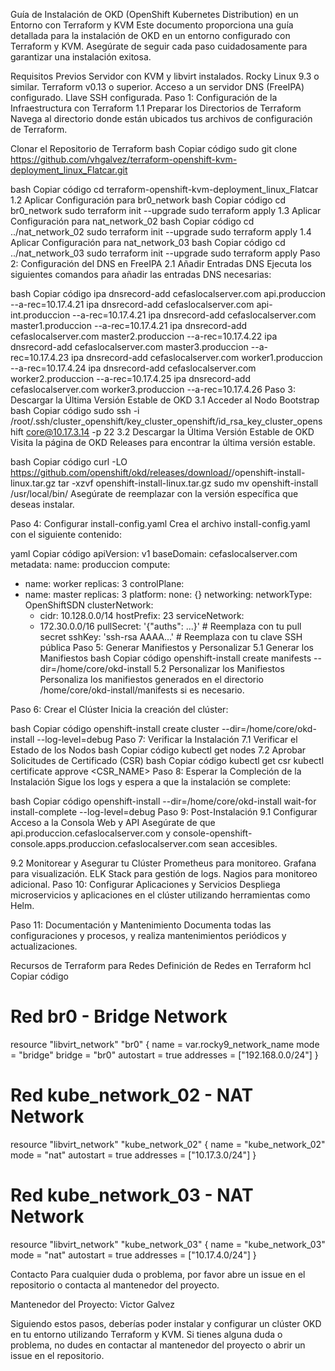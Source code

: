 


Guía de Instalación de OKD (OpenShift Kubernetes Distribution) en un Entorno con Terraform y KVM
Este documento proporciona una guía detallada para la instalación de OKD en un entorno configurado con Terraform y KVM. Asegúrate de seguir cada paso cuidadosamente para garantizar una instalación exitosa.

Requisitos Previos
Servidor con KVM y libvirt instalados.
Rocky Linux 9.3 o similar.
Terraform v0.13 o superior.
Acceso a un servidor DNS (FreeIPA) configurado.
Llave SSH configurada.
Paso 1: Configuración de la Infraestructura con Terraform
1.1 Preparar los Directorios de Terraform
Navega al directorio donde están ubicados tus archivos de configuración de Terraform.

Clonar el Repositorio de Terraform
bash
Copiar código
sudo git clone https://github.com/vhgalvez/terraform-openshift-kvm-deployment_linux_Flatcar.git

bash
Copiar código
cd terraform-openshift-kvm-deployment_linux_Flatcar
1.2 Aplicar Configuración para br0_network
bash
Copiar código
cd br0_network
sudo terraform init --upgrade
sudo terraform apply
1.3 Aplicar Configuración para nat_network_02
bash
Copiar código
cd ../nat_network_02
sudo terraform init --upgrade
sudo terraform apply
1.4 Aplicar Configuración para nat_network_03
bash
Copiar código
cd ../nat_network_03
sudo terraform init --upgrade
sudo terraform apply
Paso 2: Configuración del DNS en FreeIPA
2.1 Añadir Entradas DNS
Ejecuta los siguientes comandos para añadir las entradas DNS necesarias:

bash
Copiar código
ipa dnsrecord-add cefaslocalserver.com api.produccion --a-rec=10.17.4.21
ipa dnsrecord-add cefaslocalserver.com api-int.produccion --a-rec=10.17.4.21
ipa dnsrecord-add cefaslocalserver.com master1.produccion --a-rec=10.17.4.21
ipa dnsrecord-add cefaslocalserver.com master2.produccion --a-rec=10.17.4.22
ipa dnsrecord-add cefaslocalserver.com master3.produccion --a-rec=10.17.4.23
ipa dnsrecord-add cefaslocalserver.com worker1.produccion --a-rec=10.17.4.24
ipa dnsrecord-add cefaslocalserver.com worker2.produccion --a-rec=10.17.4.25
ipa dnsrecord-add cefaslocalserver.com worker3.produccion --a-rec=10.17.4.26
Paso 3: Descargar la Última Versión Estable de OKD
3.1 Acceder al Nodo Bootstrap
bash
Copiar código
sudo ssh -i /root/.ssh/cluster_openshift/key_cluster_openshift/id_rsa_key_cluster_openshift core@10.17.3.14 -p 22
3.2 Descargar la Última Versión Estable de OKD
Visita la página de OKD Releases para encontrar la última versión estable.

bash
Copiar código
curl -LO https://github.com/openshift/okd/releases/download/<version>/openshift-install-linux.tar.gz
tar -xzvf openshift-install-linux.tar.gz
sudo mv openshift-install /usr/local/bin/
Asegúrate de reemplazar <version> con la versión específica que deseas instalar.

Paso 4: Configurar install-config.yaml
Crea el archivo install-config.yaml con el siguiente contenido:

yaml
Copiar código
apiVersion: v1
baseDomain: cefaslocalserver.com
metadata:
  name: produccion
compute:
- name: worker
  replicas: 3
controlPlane:
- name: master
  replicas: 3
platform:
  none: {}
networking:
  networkType: OpenShiftSDN
  clusterNetwork:
  - cidr: 10.128.0.0/14
    hostPrefix: 23
  serviceNetwork:
  - 172.30.0.0/16
pullSecret: '{"auths": ...}'  # Reemplaza con tu pull secret
sshKey: 'ssh-rsa AAAA...'  # Reemplaza con tu clave SSH pública
Paso 5: Generar Manifiestos y Personalizar
5.1 Generar los Manifiestos
bash
Copiar código
openshift-install create manifests --dir=/home/core/okd-install
5.2 Personalizar los Manifiestos
Personaliza los manifiestos generados en el directorio /home/core/okd-install/manifests si es necesario.

Paso 6: Crear el Clúster
Inicia la creación del clúster:

bash
Copiar código
openshift-install create cluster --dir=/home/core/okd-install --log-level=debug
Paso 7: Verificar la Instalación
7.1 Verificar el Estado de los Nodos
bash
Copiar código
kubectl get nodes
7.2 Aprobar Solicitudes de Certificado (CSR)
bash
Copiar código
kubectl get csr
kubectl certificate approve <CSR_NAME>
Paso 8: Esperar la Compleción de la Instalación
Sigue los logs y espera a que la instalación se complete:

bash
Copiar código
openshift-install --dir=/home/core/okd-install wait-for install-complete --log-level=debug
Paso 9: Post-Instalación
9.1 Configurar Acceso a la Consola Web y API
Asegúrate de que api.produccion.cefaslocalserver.com y console-openshift-console.apps.produccion.cefaslocalserver.com sean accesibles.

9.2 Monitorear y Asegurar tu Clúster
Prometheus para monitoreo.
Grafana para visualización.
ELK Stack para gestión de logs.
Nagios para monitoreo adicional.
Paso 10: Configurar Aplicaciones y Servicios
Despliega microservicios y aplicaciones en el clúster utilizando herramientas como Helm.

Paso 11: Documentación y Mantenimiento
Documenta todas las configuraciones y procesos, y realiza mantenimientos periódicos y actualizaciones.

Recursos de Terraform para Redes
Definición de Redes en Terraform
hcl
Copiar código
# Red br0 - Bridge Network
resource "libvirt_network" "br0" {
  name      = var.rocky9_network_name
  mode      = "bridge"
  bridge    = "br0"
  autostart = true
  addresses = ["192.168.0.0/24"]
}

# Red kube_network_02 - NAT Network
resource "libvirt_network" "kube_network_02" {
  name      = "kube_network_02"
  mode      = "nat"
  autostart = true
  addresses = ["10.17.3.0/24"]
}

# Red kube_network_03 - NAT Network
resource "libvirt_network" "kube_network_03" {
  name      = "kube_network_03"
  mode      = "nat"
  autostart = true
  addresses = ["10.17.4.0/24"]
}

Contacto
Para cualquier duda o problema, por favor abre un issue en el repositorio o contacta al mantenedor del proyecto.

Mantenedor del Proyecto: Victor Galvez

Siguiendo estos pasos, deberías poder instalar y configurar un clúster OKD en tu entorno utilizando Terraform y KVM. Si tienes alguna duda o problema, no dudes en contactar al mantenedor del proyecto o abrir un issue en el repositorio.